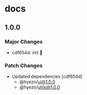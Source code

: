 # docs

## 1.0.0

### Major Changes

- cdf654d: init 🧤

### Patch Changes

- Updated dependencies [cdf654d]
  - @hyezo/ui@1.0.0
  - @hyezo/utils@1.0.0
